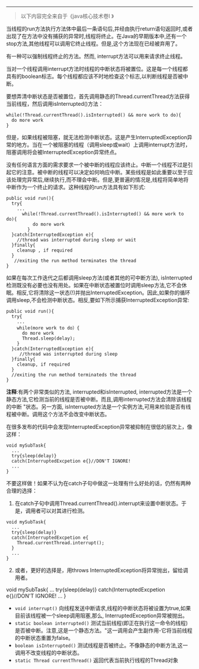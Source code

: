 

---
> 以下内容完全来自于《java核心技术卷Ⅰ 》

当线程的run方法执行方法体中最后一条语句后,并经由执行return语句返回时,或者出现了在方法中没有捕获的异常时,线程将终止。在Java的早期版本中,还有一个stop方法,其他线程可以调用它终止线程。但是,这个方法现在已经被弃用了。

有一种可以强制线程终止的方法。然而, interrupt方法可以用来请求终止线程。

当对一个线程调用interrupt方法时线程的中断状态将被置位。这是每一个线程都具有的boolean标志。每个线程都应该不时地检查这个标志,以判断线程是否被中断。

要想弄清中断状态是否被置位，首先调用静态的Thread.currentThread方法获得当前线程，然后调用isInterrupted()方法：
```
while(!Thread.currentThread().isInterrupted() && more work to do){
  do more work
}
```
但是，如果线程被阻塞，就无法检测中断状态。这是产生InterruptedException异常的地方。当在一个被阻塞的线程（调用sleep或wait）上调用interrupt方法时，阻塞调用将会被InterruptedException异常终点。

没有任何语言方面的需求要求一个被中断的线程应该终止。中断一个线程不过是引起它的注意。被中断的线程可以决定如何响应中断。某些线程是如此重要以至于应该处理完异常后,继续执行,而不理会中断。但是,更普遍的情况是,线程将简单地将中断作为一个终止的请求。这种线程的run方法具有如下形式:
```
public void run(){
  try{
    ...
      while(!Thread.currentThread().isInterrupted() && more work to do){
          do more work
        }
  }catch(InterruptedException e){
    //thread was interrupted during sleep or wait
  }finally{
    cleanup , if required
  }
   //exiting the run method terminates the thread
}
```
如果在每次工作迭代之后都调用sleep方法(或者其他的可中断方法), isInterrupted检测既没有必要也没有用处。如果在中断状态被置位时调用sleep方法,它不会休眠。相反,它将清除这一状态(!)并抛出InterruptedException。因此,如果你的循环调用sleep,不会检测中断状态。相反,要如下所示捕获InterruptedException异常:
```
public void run(){
  try{
    ...
    while(more work to do）{
      do more work
      Thread.sleep(delay);
    }
  }catch(InterruptedException e){
     //thread was interrupted during sleep
  }finally{
    cleanup, if required
  }
  //exiting the run method terminateds the thread
}
```
**注释**:有两个非常类似的方法, interrupted和isInterrupted, interrupted方法是一个静态方法,它检测当前的线程是否被中断。而且,调用interrupted方法会清除该线程的中断 "状态。另一方面, isInterrupted方法是一个实例方法,可用来检验是否有线程被中断。调用这个方法不会改变中断状态。

在很多发布的代码中会发现InterruptedException异常被抑制在很低的层次上，像这样：
```
void mySubTask{
  ...
  try{sleep(delay)}
  catch(InterruptedExcpetion e{}//DON'T IGNORE!
  ...
}
```
不要这样做！如果不认为在catch子句中做这一处理有什么好处的话，仍然有两种合理的选择：
1. 在catch子句中调用Thread.currentThread().interrupt来设置中断状态。于是，调用者可以对其进行检测。
```
void mySubTask{
  ...
  try{sleep(delay)}
  catch(InterruptedExcpetion e{
    Thread.currentThread.interrupt();
  }
  ...
}
```
2. 或者，更好的选择是，用throws InterruptedException将异常抛出，留给调用者。  

void mySubTask{
  ...
  try{sleep(delay)}
  catch(InterruptedExcpetion e{}//DON'T IGNORE!
  ...
}



* `void interrupt()`
向线程发送中断请求,线程的中断状态将被设置为true,如果目前该线程被一个sleep调用阻塞,那么, InterruptedException异常被抛出。
* `static boolean interrupted()`
测试当前线程(即正在执行这一命令的线程)是否被中断。注意,这是一个静态方法。"这一调用会产生副作用-它将当前线程的中断状态重置为false。
* `boolean isInterrupted()`
测试线程是否被终止。不像静态的中断方法,这一调用不改变线程的中断状态。
* `static Thread currentThread()`
返回代表当前执行线程的Thread对象
